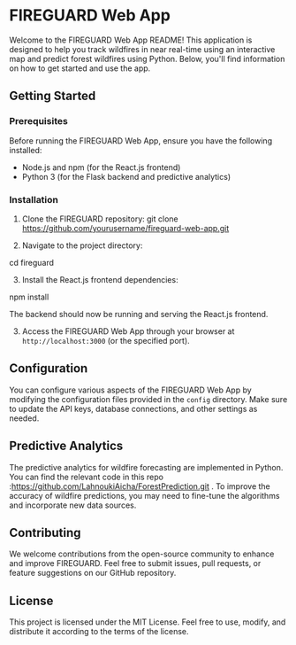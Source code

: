 # FIREGUARD Web App

Welcome to the FIREGUARD Web App README! This application is designed to help you track wildfires in near real-time using an interactive map and predict forest wildfires using Python. Below, you'll find information on how to get started and use the app.

## Getting Started

### Prerequisites

Before running the FIREGUARD Web App, ensure you have the following installed:

- Node.js and npm (for the React.js frontend)
- Python 3 (for the Flask backend and predictive analytics)

### Installation

1. Clone the FIREGUARD repository:
git clone https://github.com/yourusername/fireguard-web-app.git

2. Navigate to the project directory:

cd fireguard

3. Install the React.js frontend dependencies:

npm install

The backend should now be running and serving the React.js frontend.

3. Access the FIREGUARD Web App through your browser at `http://localhost:3000` (or the specified port).

## Configuration

You can configure various aspects of the FIREGUARD Web App by modifying the configuration files provided in the `config` directory. Make sure to update the API keys, database connections, and other settings as needed.

## Predictive Analytics

The predictive analytics for wildfire forecasting are implemented in Python. You can find the relevant code in this repo :https://github.com/LahnoukiAicha/ForestPrediction.git  . To improve the accuracy of wildfire predictions, you may need to fine-tune the algorithms and incorporate new data sources.

## Contributing

We welcome contributions from the open-source community to enhance and improve FIREGUARD. Feel free to submit issues, pull requests, or feature suggestions on our GitHub repository.

## License

This project is licensed under the MIT License. Feel free to use, modify, and distribute it according to the terms of the license.


